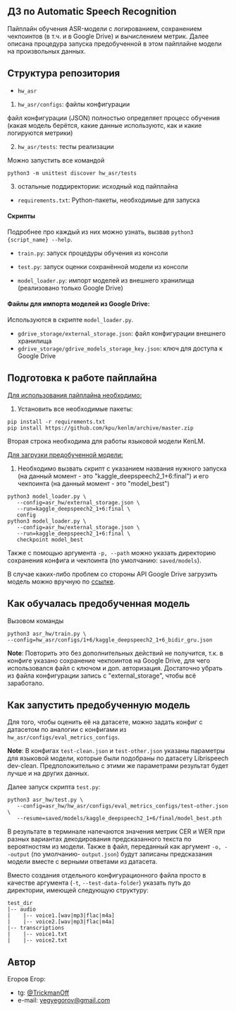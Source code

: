 ## ДЗ по Automatic Speech Recognition

Пайплайн обучения ASR-модели с логированием, сохранением чекпоинтов (в т.ч. и в Google Drive) и вычислением метрик.
Далее описана процедура запуска предобученной в этом пайплайне модели на произвольных данных.

## Структура репозитория
- `hw_asr`
1. `hw_asr/configs`: файлы конфигурации

файл конфигурации (JSON) полностью определяет процесс обучения (какая модель берётся, какие данные используютс, как и какие логируются метрики)

2. `hw_asr/tests`: тесты реализации

Можно запустить все командой
```
python3 -m unittest discover hw_asr/tests
```

3. остальные поддиректории: исходный код пайплайна

- `requirements.txt`: Python-пакеты, необходимые для запуска

#### Скрипты

Подробнее про каждый из них можно узнать, вызвав `python3 {script_name} --help`.

- `train.py`: запуск процедуры обучения из консоли

- `test.py`: запуск оценки сохранённой модели из консоли

- `model_loader.py`: импорт моделей из внешнего хранилища (реализовано только Google Drive)

#### Файлы для импорта моделей из Google Drive:

Используются в скрипте `model_loader.py`.

- `gdrive_storage/external_storage.json`: файл конфигурации внешнего хранилища
- `gdrive_storage/gdrive_models_storage_key.json`: ключ для доступа к Google Drive

## Подготовка к работе пайплайна

<u>Для использования пайплайна необходимо:</u>
1. Установить все необходимые пакеты:
```
pip install -r requirements.txt
pip install https://github.com/kpu/kenlm/archive/master.zip
```

Вторая строка необходима для работы языковой модели KenLM.

<u>Для загрузки предобученной модели:</u>

1. Необходимо вызвать скрипт с указанием названия нужного запуска (на данный момент - это "kaggle_deepspeech2_1+6:final") и его чекпоинта (на данный момент - это "model_best")
```
python3 model_loader.py \
   --config=asr_hw/external_storage.json \
   --run=kaggle_deepspeech2_1+6:final \
   config
python3 model_loader.py \
   --config=asr_hw/external_storage.json \
   --run=kaggle_deepspeech2_1+6:final \
   checkpoint model_best
```

Также с помощью аргумента `-p, --path` можно указать директорию сохранения конфига и чекпоинта (по умолчанию: `saved/models`).

В случае каких-либо проблем со стороны API Google Drive загрузить модель можно вручную по [ссылке](https://drive.google.com/drive/folders/1k7JkQV9ZBwQTKEYfJqt78gI5ko6NtYN-?usp=drive_link).


## Как обучалась предобученная модель

Вызовом команды

```
python3 asr_hw/train.py \
--config=hw_asr/configs/1+6/kaggle_deepspeech2_1+6_bidir_gru.json
```

**Note**: Повторить это без дополнительных действий не получится, т.к. в конфиге указано сохранение чекпоинтов на Google Drive, для чего использовался файл с ключом и доп. авторизация.
Достаточно убрать из файла конфигурации запись с "external_storage", чтобы всё заработало.


## Как запустить предобученную модель

Для того, чтобы оценить её на датасете, можно задать конфиг с датасетом по аналогии с конфигами из `hw_asr/configs/eval_metrics_configs`.

**Note**: В конфигах `test-clean.json` и `test-other.json` указаны параметры для языковой модели, которые были подобраны по датасету Librispeech dev-clean.
Предположительно с этими же параметрами результат будет лучше и на других данных.

Далее запуск скрипта `test.py`:
```
python3 asr_hw/test.py \
   --config=asr_hw/hw_asr/configs/eval_metrics_configs/test-other.json \
   --resume=saved/models/kaggle_deepspeech2_1+6/final/model_best.pth
```

В результате в терминале напечаются значения метрик CER и WER при разных вариантах декодирования предсказанного текста по вероятностям из модели.
Также в файл, переданный как аргумент `-o, --output` (по умолчанию- `output.json`) будут записаны предсказания модели вместе с верными ответами из датасета.

Вместо создания отдельного конфигурационного файла просто в качестве аргумента (`-t`, `--test-data-folder`) указать путь до директории, имеющей следующую структуру:
```
test_dir
|-- audio
|    |-- voice1.[wav|mp3|flac|m4a]
|    |-- voice2.[wav|mp3|flac|m4a]
|-- transcriptions
|    |-- voice1.txt
|    |-- voice2.txt
```

## Автор

Егоров Егор:
- tg: [@TrickmanOff](https://t.me/TrickmanOff)
- e-mail: yegyegorov@gmail.com